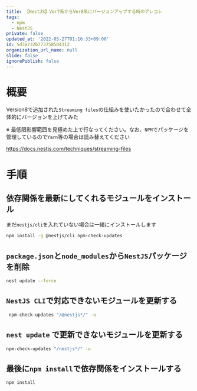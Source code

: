 ```yaml
---
title: 【NestJS】Ver7系からVer8系にバージョンアップする時のアレコレ
tags:
  - npm
  - NestJS
private: false
updated_at: '2022-05-27T01:16:33+09:00'
id: 5d3a732b773758504312
organization_url_name: null
slide: false
ignorePublish: false
---
```

# 概要

Version8で追加された`Streaming files`の仕組みを使いたかったので合わせて全体的にバージョンを上げてみた

※ 最低限影響範囲を見極めた上で行なってください。なお、`NPM`でパッケージを管理しているので`Yarn`等の場合は読み替えてください

https://docs.nestjs.com/techniques/streaming-files


# 手順

## 依存関係を最新にしてくれるモジュールをインストール

まだ`nestjs/cli`を入れていない場合は一緒にインストールします

```bash
npm install -g @nestjs/cli npm-check-updates
```

## `package.json`と`node_modules`から`NestJS`パッケージを削除

```bash
nest update --force
```

## `NestJS CLI`で対応できないモジュールを更新する

```bash
 npm-check-updates "/@nestjs*/" -u
```

## `nest update` で更新できないモジュールを更新する

```bash
npm-check-updates "/nestjs*/" -u
```

## 最後に`npm install`で依存関係をインストールする

```bash
npm install
```
